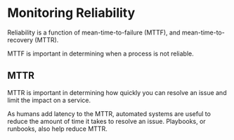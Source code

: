 # Monitoring Reliability


Reliability is a function of mean-time-to-failure (MTTF), and mean-time-to-recovery (MTTR).

MTTF is important in determining when a process is not reliable.

## MTTR 

MTTR is important in determining how quickly you can resolve an issue and limit the impact on a service.

As humans add latency to the MTTR, automated systems are useful to reduce the amount of time it takes to resolve an issue. Playbooks, or runbooks, also help reduce MTTR. 
